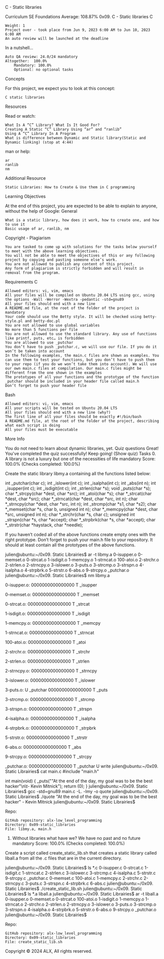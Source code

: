 C - Static libraries


Curriculum
SE Foundations Average: 108.87%
0x09. C - Static libraries
C

    Weight: 1
    Project over - took place from Jun 9, 2023 6:00 AM to Jun 10, 2023 6:00 AM
    An auto review will be launched at the deadline

In a nutshell…

    Auto QA review: 24.0/24 mandatory
    Altogether:  100.0%
        Mandatory: 100.0%
        Optional: no optional tasks

Concepts

For this project, we expect you to look at this concept:

    C static libraries

Resources

Read or watch:

    What Is A “C” Library? What Is It Good For?
    Creating A Static “C” Library Using “ar” and “ranlib”
    Using A “C” Library In A Program
    What is difference between Dynamic and Static library(Static and Dynamic linking) (stop at 4:44)

man or help:

    ar
    ranlib
    nm

Additional Resource

    Static Libraries: How to Create & Use them in C programming

Learning Objectives

At the end of this project, you are expected to be able to explain to anyone, without the help of Google:
General

    What is a static library, how does it work, how to create one, and how to use it
    Basic usage of ar, ranlib, nm

Copyright - Plagiarism

    You are tasked to come up with solutions for the tasks below yourself to meet with the above learning objectives.
    You will not be able to meet the objectives of this or any following project by copying and pasting someone else’s work.
    You are not allowed to publish any content of this project.
    Any form of plagiarism is strictly forbidden and will result in removal from the program.

Requirements
C

    Allowed editors: vi, vim, emacs
    All your files will be compiled on Ubuntu 20.04 LTS using gcc, using the options -Wall -Werror -Wextra -pedantic -std=gnu89
    All your files should end with a new line
    A README.md file, at the root of the folder of the project is mandatory
    Your code should use the Betty style. It will be checked using betty-style.pl and betty-doc.pl
    You are not allowed to use global variables
    No more than 5 functions per file
    You are not allowed to use the standard library. Any use of functions like printf, puts, etc… is forbidden
    You are allowed to use _putchar
    You don’t have to push _putchar.c, we will use our file. If you do it won’t be taken into account
    In the following examples, the main.c files are shown as examples. You can use them to test your functions, but you don’t have to push them to your repo (if you do we won’t take them into account). We will use our own main.c files at compilation. Our main.c files might be different from the one shown in the examples
    The prototypes of all your functions and the prototype of the function _putchar should be included in your header file called main.h
    Don’t forget to push your header file

Bash

    Allowed editors: vi, vim, emacs
    All your scripts will be tested on Ubuntu 20.04 LTS
    All your files should end with a new line (why?)
    The first line of all your files should be exactly #!/bin/bash
    A README.md file, at the root of the folder of the project, describing what each script is doing
    All your files must be executable

More Info

You do not need to learn about dynamic libraries, yet.
Quiz questions
Great! You've completed the quiz successfully! Keep going! (Show quiz)
Tasks
0. A library is not a luxury but one of the necessities of life
mandatory
Score: 100.0% (Checks completed: 100.0%)

Create the static library libmy.a containing all the functions listed below:

int _putchar(char c);
int _islower(int c);
int _isalpha(int c);
int _abs(int n);
int _isupper(int c);
int _isdigit(int c);
int _strlen(char *s);
void _puts(char *s);
char *_strcpy(char *dest, char *src);
int _atoi(char *s);
char *_strcat(char *dest, char *src);
char *_strncat(char *dest, char *src, int n);
char *_strncpy(char *dest, char *src, int n);
int _strcmp(char *s1, char *s2);
char *_memset(char *s, char b, unsigned int n);
char *_memcpy(char *dest, char *src, unsigned int n);
char *_strchr(char *s, char c);
unsigned int _strspn(char *s, char *accept);
char *_strpbrk(char *s, char *accept);
char *_strstr(char *haystack, char *needle);

If you haven’t coded all of the above functions create empty ones with the right prototype.
Don’t forget to push your main.h file to your repository. It should at least contain all the prototypes of the above functions.

julien@ubuntu:~/0x09. Static Librairies$ ar -t libmy.a 
0-isupper.o
0-memset.o
0-strcat.o
1-isdigit.o
1-memcpy.o
1-strncat.o
100-atoi.o
2-strchr.o
2-strlen.o
2-strncpy.o
3-islower.o
3-puts.o
3-strcmp.o
3-strspn.o
4-isalpha.o
4-strpbrk.o
5-strstr.o
6-abs.o
9-strcpy.o
_putchar.o
julien@ubuntu:~/0x09. Static Librairies$ nm libmy.a 

0-isupper.o:
0000000000000000 T _isupper

0-memset.o:
0000000000000000 T _memset

0-strcat.o:
0000000000000000 T _strcat

1-isdigit.o:
0000000000000000 T _isdigit

1-memcpy.o:
0000000000000000 T _memcpy

1-strncat.o:
0000000000000000 T _strncat

100-atoi.o:
0000000000000000 T _atoi

2-strchr.o:
0000000000000000 T _strchr

2-strlen.o:
0000000000000000 T _strlen

2-strncpy.o:
0000000000000000 T _strncpy

3-islower.o:
0000000000000000 T _islower

3-puts.o:
                 U _putchar
0000000000000000 T _puts

3-strcmp.o:
0000000000000000 T _strcmp

3-strspn.o:
0000000000000000 T _strspn

4-isalpha.o:
0000000000000000 T _isalpha

4-strpbrk.o:
0000000000000000 T _strpbrk

5-strstr.o:
0000000000000000 T _strstr

6-abs.o:
0000000000000000 T _abs

9-strcpy.o:
0000000000000000 T _strcpy

_putchar.o:
0000000000000000 T _putchar
                 U write
julien@ubuntu:~/0x09. Static Librairies$ cat main.c 
#include "main.h"

int main(void)
{
    _puts("\"At the end of the day, my goal was to be the best hacker\"\n\t- Kevin Mitnick");
    return (0);
}
julien@ubuntu:~/0x09. Static Librairies$ gcc -std=gnu89 main.c -L. -lmy -o quote
julien@ubuntu:~/0x09. Static Librairies$ ./quote 
"At the end of the day, my goal was to be the best hacker"
    - Kevin Mitnick
julien@ubuntu:~/0x09. Static Librairies$ 

Repo:

    GitHub repository: alx-low_level_programming
    Directory: 0x09-static_libraries
    File: libmy.a, main.h

1. Without libraries what have we? We have no past and no future
mandatory
Score: 100.0% (Checks completed: 100.0%)

Create a script called create_static_lib.sh that creates a static library called liball.a from all the .c files that are in the current directory.

julien@ubuntu:~/0x09. Static Librairies$ ls *.c
0-isupper.c  0-strcat.c  1-isdigit.c  1-strncat.c  2-strlen.c   3-islower.c  3-strcmp.c  4-isalpha.c  5-strstr.c  9-strcpy.c  _putchar.c
0-memset.c   100-atoi.c  1-memcpy.c   2-strchr.c   2-strncpy.c  3-puts.c     3-strspn.c  4-strpbrk.c  6-abs.c
julien@ubuntu:~/0x09. Static Librairies$ ./create_static_lib.sh 
julien@ubuntu:~/0x09. Static Librairies$ ls *.a
liball.a
julien@ubuntu:~/0x09. Static Librairies$ ar -t liball.a
0-isupper.o
0-memset.o
0-strcat.o
100-atoi.o
1-isdigit.o
1-memcpy.o
1-strncat.o
2-strchr.o
2-strlen.o
2-strncpy.o
3-islower.o
3-puts.o
3-strcmp.o
3-strspn.o
4-isalpha.o
4-strpbrk.o
5-strstr.o
6-abs.o
9-strcpy.o
_putchar.o
julien@ubuntu:~/0x09. Static Librairies$ 

Repo:

    GitHub repository: alx-low_level_programming
    Directory: 0x09-static_libraries
    File: create_static_lib.sh

Copyright © 2024 ALX, All rights reserved.
